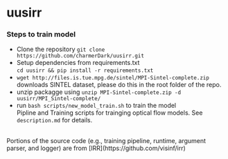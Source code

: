 # uusirr

### Steps to train model
- Clone the repository `git clone https://github.com/charmerDark/uusirr.git`
- Setup dependencies from requirements.txt <br>
  `cd uusirr && pip install -r requirements.txt`
- `wget http://files.is.tue.mpg.de/sintel/MPI-Sintel-complete.zip` downloads SINTEL dataset, please do this in the root folder of the repo.
- unzip packagge using `unzip MPI-Sintel-complete.zip -d uusirr/MPI_Sintel-complete/`
- run `bash scripts/new_model_train.sh` to train the model
<br>Pipline and Training scripts for trainging optical flow models. See `description.md` for details.
<br>
Portions of the source code (e.g., training pipeline, runtime, argument parser, and logger) are from [IRR](https://github.com/visinf/irr)

